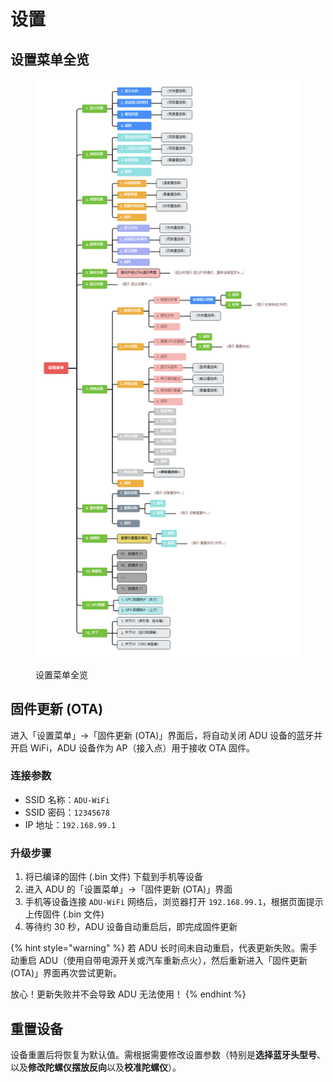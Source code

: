 # 设置

## 设置菜单全览 <a href="#setting-overview" id="setting-overview"></a>

<figure><img src=".gitbook/assets/SettingMenu.png" alt=""><figcaption><p>设置菜单全览</p></figcaption></figure>

## 固件更新 (OTA) <a href="#firmware-upgrade-ota" id="firmware-upgrade-ota"></a>

进入「设置菜单」→「固件更新 (OTA)」界面后，将自动关闭 ADU 设备的蓝牙并开启 WiFi，ADU 设备作为 AP（接入点）用于接收 OTA 固件。

### 连接参数 <a href="#connection-parameters" id="connection-parameters"></a>

* SSID 名称：`ADU-WiFi`
* SSID 密码：`12345678`
* IP 地址：`192.168.99.1`

### 升级步骤 <a href="#update-steps" id="update-steps"></a>

1. 将已编译的固件 (.bin 文件) 下载到手机等设备
2. 进入 ADU 的「设置菜单」→「固件更新 (OTA)」界面
3. 手机等设备连接 `ADU-WiFi` 网络后，浏览器打开 `192.168.99.1`，根据页面提示上传固件 (.bin 文件)
4. 等待约 30 秒，ADU 设备自动重启后，即完成固件更新

{% hint style="warning" %}
若 ADU 长时间未自动重启，代表更新失败。需手动重启 ADU（使用自带电源开关或汽车重新点火），然后重新进入「固件更新 (OTA)」界面再次尝试更新。

放心！更新失败并不会导致 ADU 无法使用！
{% endhint %}

## 重置设备 <a href="#reset-device" id="reset-device"></a>

设备重置后将恢复为默认值。需根据需要修改设置参数（特别是**选择蓝牙头型号**、以及**修改陀螺仪摆放反向**以及**校准陀螺仪**）。
